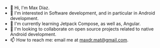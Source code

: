 - 👋 Hi, I'm Max Díaz.
- 👀 I'm interested in Software development, and in particular in Android development.
- 🌱 I'm currently learning Jetpack Compose, as well as, Angular.
- 💞️ I'm looking to collaborate on open source projects related to native Android development.
- 📫 How to reach me: email me at maxdr.mat@gmail.com.

<!---
XamDR/XamDR is a ✨ special ✨ repository because its `README.md` (this file) appears on your GitHub profile.
You can click the Preview link to take a look at your changes.
--->
